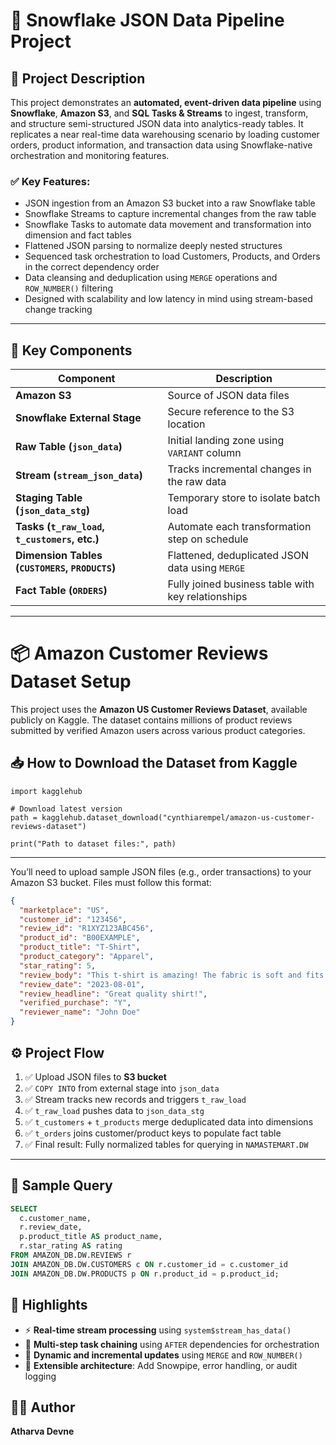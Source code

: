 # 🚀 Snowflake JSON Data Pipeline Project

## 📘 Project Description

This project demonstrates an **automated, event-driven data pipeline** using **Snowflake**, **Amazon S3**, and **SQL Tasks & Streams** to ingest, transform, and structure semi-structured JSON data into analytics-ready tables. It replicates a near real-time data warehousing scenario by loading customer orders, product information, and transaction data using Snowflake-native orchestration and monitoring features.

### ✅ Key Features:
- JSON ingestion from an Amazon S3 bucket into a raw Snowflake table
- Snowflake Streams to capture incremental changes from the raw table
- Snowflake Tasks to automate data movement and transformation into dimension and fact tables
- Flattened JSON parsing to normalize deeply nested structures
- Sequenced task orchestration to load Customers, Products, and Orders in the correct dependency order
- Data cleansing and deduplication using `MERGE` operations and `ROW_NUMBER()` filtering
- Designed with scalability and low latency in mind using stream-based change tracking

---

## 🧱 Key Components

| Component                  | Description                                                                 |
|---------------------------|-----------------------------------------------------------------------------|
| **Amazon S3**             | Source of JSON data files                                                   |
| **Snowflake External Stage** | Secure reference to the S3 location                                        |
| **Raw Table (`json_data`)**   | Initial landing zone using `VARIANT` column                                 |
| **Stream (`stream_json_data`)** | Tracks incremental changes in the raw data                              |
| **Staging Table (`json_data_stg`)** | Temporary store to isolate batch load                             |
| **Tasks (`t_raw_load`, `t_customers`, etc.)** | Automate each transformation step on schedule         |
| **Dimension Tables (`CUSTOMERS`, `PRODUCTS`)** | Flattened, deduplicated JSON data using `MERGE`       |
| **Fact Table (`ORDERS`)**  | Fully joined business table with key relationships                        |

---

# 📦 Amazon Customer Reviews Dataset Setup

This project uses the **Amazon US Customer Reviews Dataset**, available publicly on Kaggle. The dataset contains millions of product reviews submitted by verified Amazon users across various product categories.

## 📥 How to Download the Dataset from Kaggle

````
import kagglehub

# Download latest version
path = kagglehub.dataset_download("cynthiarempel/amazon-us-customer-reviews-dataset")

print("Path to dataset files:", path)
````

---
You’ll need to upload sample JSON files (e.g., order transactions) to your Amazon S3 bucket. Files must follow this format:

```json
{
  "marketplace": "US",
  "customer_id": "123456",
  "review_id": "R1XYZ123ABC456",
  "product_id": "B00EXAMPLE",
  "product_title": "T-Shirt",
  "product_category": "Apparel",
  "star_rating": 5,
  "review_body": "This t-shirt is amazing! The fabric is soft and fits perfectly.",
  "review_date": "2023-08-01",
  "review_headline": "Great quality shirt!",
  "verified_purchase": "Y",
  "reviewer_name": "John Doe"
}
```


## ⚙️ Project Flow

1. ✅ Upload JSON files to **S3 bucket**
2. ✅ `COPY INTO` from external stage into `json_data`
3. ✅ Stream tracks new records and triggers `t_raw_load`
4. ✅ `t_raw_load` pushes data to `json_data_stg`
5. ✅ `t_customers` + `t_products` merge deduplicated data into dimensions
6. ✅ `t_orders` joins customer/product keys to populate fact table
7. ✅ Final result: Fully normalized tables for querying in `NAMASTEMART.DW`

---

## 🧩 Sample Query

```sql
SELECT 
  c.customer_name,
  r.review_date,
  p.product_title AS product_name,
  r.star_rating AS rating
FROM AMAZON_DB.DW.REVIEWS r
JOIN AMAZON_DB.DW.CUSTOMERS c ON r.customer_id = c.customer_id
JOIN AMAZON_DB.DW.PRODUCTS p ON r.product_id = p.product_id;

```
## 📌 Highlights

- ⚡ **Real-time stream processing** using `system$stream_has_data()`
- 🔁 **Multi-step task chaining** using `AFTER` dependencies for orchestration
- 🔄 **Dynamic and incremental updates** using `MERGE` and `ROW_NUMBER()`
- 🔧 **Extensible architecture**: Add Snowpipe, error handling, or audit logging


## 👨‍💻 Author

**Atharva Devne**  

